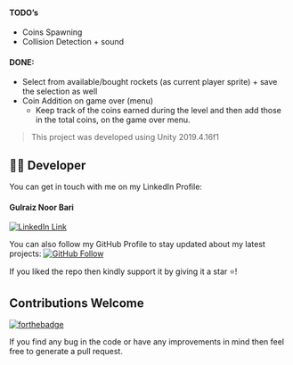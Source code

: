 
#### TODO’s
- Coins Spawning
- Collision Detection + sound

#### DONE:
- Select from available/bought rockets (as current player sprite) + save the selection as well
- Coin Addition on game over (menu)
    - Keep track of the coins earned during the level and then add those in the total coins, on the game over menu.


> This project was developed using Unity 2019.4.16f1


## 👨‍💻 Developer

You can get in touch with me on my LinkedIn Profile:

#### Gulraiz Noor Bari

[![LinkedIn Link](https://img.shields.io/badge/Connect-gulraiznoorbari-blue.svg?logo=linkedin&longCache=true&style=social&label=Connect)](https://www.linkedin.com/in/gulraiznoorbari)

You can also follow my GitHub Profile to stay updated about my latest projects: [![GitHub Follow](https://img.shields.io/badge/Connect-gulraiznoorbari-blue.svg?logo=Github&longCache=true&style=social&label=Follow)](https://github.com/gulraiznoorbari)

If you liked the repo then kindly support it by giving it a star ⭐!

## Contributions Welcome

[![forthebadge](https://forthebadge.com/images/badges/built-with-love.svg)](#)

If you find any bug in the code or have any improvements in mind then feel free to generate a pull request.

